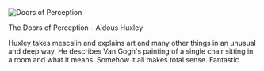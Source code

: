 <img src="../../public/images/book_covers/doors.jpg" id="cover" alt="Doors of Perception"/>
<p id="title">The Doors of Perception - Aldous Huxley</p>

Huxley takes mescalin and explains art and many other things in an unusual and deep way.
He describes Van Gogh's painting of a single chair sitting in a room and what it means. 
Somehow it all makes total sense. 
Fantastic.
